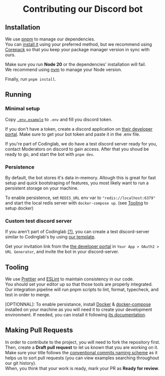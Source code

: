 <h1 align="center">Contributing our Discord bot</h1>

## Installation

We use [pnpm](https://pnpm.io) to manage our dependencies.  
You can [install it](https://pnpm.io/installation) using your preferred
method, but we recommend using [Corepack](https://nodejs.org/api/corepack.html#supported-package-managers) so that you keep your package manager version in sync with ours.

Make sure you run **Node 20** or the dependencies' installation will fail.  
We recommend using [nvm](https://github.com/nvm-sh/nvm) to manage your Node version.

Finally, run `pnpm install`.

## Running

### Minimal setup

Copy [`.env.example`](./.env.example) to `.env` and fill you discord token.

If you don't have a token, create a discord application on [their developer portal](https://discord.com/developers/applications). Make sure to get your bot token and paste it in the .env file.

If you're part of Codinglab, we do have a test discord server ready for you, contact Moderators on discord to gain access. After that you shoud be ready to go, and start the bot with `pnpm dev`.

### Persistence

By default, the bot stores it's data in-memory.
Altough this is great for fast setup and quick bootstraping of features, you most likely want to run a persistent storage on your machine.

To enable persistence, set `REDIS_URL` env var to `"redis://localhost:6379"` and start the local redis server with `docker-compose up`. (see [Tooling](#tooling) to setup docker)

### Custom test discord server

If you aren't part of Codinglab [(?)](https://prout.dev), you can create a test discord-server similar to Codinglab's by using [our template](https://discord.new/E2RjGshcThgx).

Get your invitation link from the [the developer portal](https://discord.com/developers/applications) in `Your App > OAuth2 > URL Generator`, and invite the bot in your discord-server.

## Tooling

We use [Prettier](https://prettier.io/) and [ESLint](https://eslint.org/) to maintain
consistency in our code.  
You should set your editor up so that those tools are properly integrated. Our integration pipeline will run pnpm scripts to lint, format, typecheck, and test in order to merge.

[OPTIONNAL]: To enable persistance, install [Docker](https://www.docker.com/) & [docker-compose](https://github.com/docker/compose) installed on your machine as you will need it to create your development environment.
If needed, you can install it following [its documentation](https://docs.docker.com/get-docker/).

## Making Pull Requests

In order to contribute to the project, you will need to fork the repository first.  
Then, create a **Draft pull request** to let us known that you are working on it.  
Make sure your title follows the [conventional commits naming scheme](https://conventionalcommits.org/)
as it helps us to sort pull requests (you can view examples searching throughout our git history).  
When, you think that your work is ready, mark your PR as **Ready for review**.
